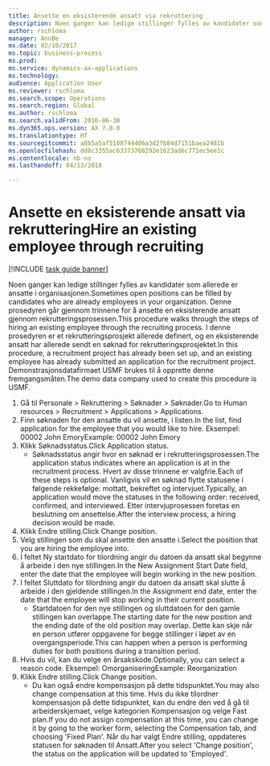 ```yaml
--- 
title: Ansette en eksisterende ansatt via rekruttering
description: Noen ganger kan ledige stillinger fylles av kandidater som allerede er ansatte i organisasjonen.
author: rschloma
manager: AnnBe
ms.date: 02/10/2017
ms.topic: business-process
ms.prod: 
ms.service: dynamics-ax-applications
ms.technology: 
audience: Application User
ms.reviewer: rschloma
ms.search.scope: Operations
ms.search.region: Global
ms.author: rschloma
ms.search.validFrom: 2016-06-30
ms.dyn365.ops.version: AX 7.0.0
ms.translationtype: HT
ms.sourcegitcommit: a8b5a5af5108744406a3d2fb84d7151baea2481b
ms.openlocfilehash: dd8c3355ac63373768292e1623ad6c771ec5ee1c
ms.contentlocale: nb-no
ms.lasthandoff: 04/13/2018

---
```

# <a name="hire-an-existing-employee-through-recruiting"></a><span data-ttu-id="5ee17-103">Ansette en eksisterende ansatt via rekruttering</span><span class="sxs-lookup"><span data-stu-id="5ee17-103">Hire an existing employee through recruiting</span></span>

[!INCLUDE [task guide banner](../../includes/task-guide-banner.md)]

<span data-ttu-id="5ee17-104">Noen ganger kan ledige stillinger fylles av kandidater som allerede er ansatte i organisasjonen.</span><span class="sxs-lookup"><span data-stu-id="5ee17-104">Sometimes open positions can be filled by candidates who are already employees in your organization.</span></span> <span data-ttu-id="5ee17-105">Denne prosedyren går gjennom trinnene for å ansette en eksisterende ansatt gjennom rekrutteringsprosessen.</span><span class="sxs-lookup"><span data-stu-id="5ee17-105">This procedure walks through the steps of hiring an existing employee through the recruiting process.</span></span> <span data-ttu-id="5ee17-106">I denne prosedyren er et rekrutteringsprosjekt allerede definert, og en eksisterende ansatt har allerede sendt en søknad for rekrutteringsprosjektet.</span><span class="sxs-lookup"><span data-stu-id="5ee17-106">In this procedure, a recruitment project has already been set up, and an existing employee has already submitted an application for the recruitment project.</span></span> <span data-ttu-id="5ee17-107">Demonstrasjonsdatafirmaet USMF brukes til å opprette denne fremgangsmåten.</span><span class="sxs-lookup"><span data-stu-id="5ee17-107">The demo data company used to create this procedure is USMF.</span></span>

1. <span data-ttu-id="5ee17-108">Gå til Personale > Rekruttering > Søknader > Søknader.</span><span class="sxs-lookup"><span data-stu-id="5ee17-108">Go to Human resources > Recruitment > Applications > Applications.</span></span>
2. <span data-ttu-id="5ee17-109">Finn søknaden for den ansatte du vil ansette, i listen.</span><span class="sxs-lookup"><span data-stu-id="5ee17-109">In the list, find application for the employee that you would like to hire.</span></span> <span data-ttu-id="5ee17-110">Eksempel: 00002 John Emory</span><span class="sxs-lookup"><span data-stu-id="5ee17-110">Example:  00002  John Emory</span></span>
3. <span data-ttu-id="5ee17-111">Klikk Søknadsstatus.</span><span class="sxs-lookup"><span data-stu-id="5ee17-111">Click Application status.</span></span>
    * <span data-ttu-id="5ee17-112">Søknadsstatus angir hvor en søknad er i rekrutteringsprosessen.</span><span class="sxs-lookup"><span data-stu-id="5ee17-112">The application status indicates where an application is at in the recruitment process.</span></span>  <span data-ttu-id="5ee17-113">Hvert av disse trinnene er valgfrie.</span><span class="sxs-lookup"><span data-stu-id="5ee17-113">Each of these steps is optional.</span></span> <span data-ttu-id="5ee17-114">Vanligvis vil en søknad flytte statusene i følgende rekkefølge: mottatt, bekreftet og intervjuet.</span><span class="sxs-lookup"><span data-stu-id="5ee17-114">Typically, an application would move the statuses in the following order:  received, confirmed, and interviewed.</span></span> <span data-ttu-id="5ee17-115">Etter intervjuprosessen foretas en beslutning om ansettelse.</span><span class="sxs-lookup"><span data-stu-id="5ee17-115">After the interview process, a hiring decision would be made.</span></span>  
4. <span data-ttu-id="5ee17-116">Klikk Endre stilling.</span><span class="sxs-lookup"><span data-stu-id="5ee17-116">Click Change position.</span></span>
5. <span data-ttu-id="5ee17-117">Velg stillingen som du skal ansette den ansatte i.</span><span class="sxs-lookup"><span data-stu-id="5ee17-117">Select the position that you are hiring the employee into.</span></span>
6. <span data-ttu-id="5ee17-118">I feltet Ny startdato for tilordning angir du datoen da ansatt skal begynne å arbeide i den nye stillingen.</span><span class="sxs-lookup"><span data-stu-id="5ee17-118">In the New Assignment Start Date field, enter the date that the employee will begin working in the new position.</span></span>  
7. <span data-ttu-id="5ee17-119">I feltet Sluttdato for tilordning angir du datoen da ansatt skal slutte å arbeide i den gjeldende stillingen.</span><span class="sxs-lookup"><span data-stu-id="5ee17-119">In the Assignment end date, enter the date that the employee will stop working in their current position.</span></span>
    * <span data-ttu-id="5ee17-120">Startdatoen for den nye stillingen og sluttdatoen for den gamle stillingen kan overlappe.</span><span class="sxs-lookup"><span data-stu-id="5ee17-120">The starting date for the new position and the ending date of the old position may overlap.</span></span> <span data-ttu-id="5ee17-121">Dette kan skje når en person utfører oppgavene for begge stillinger i løpet av en overgangsperiode.</span><span class="sxs-lookup"><span data-stu-id="5ee17-121">This can happen when a person is performing duties for both positions during a transition period.</span></span>  
8. <span data-ttu-id="5ee17-122">Hvis du vil, kan du velge en årsakskode.</span><span class="sxs-lookup"><span data-stu-id="5ee17-122">Optionally, you can select a reason code.</span></span> <span data-ttu-id="5ee17-123">Eksempel: Omorganisering</span><span class="sxs-lookup"><span data-stu-id="5ee17-123">Example: Reorganization</span></span>
9. <span data-ttu-id="5ee17-124">Klikk Endre stilling.</span><span class="sxs-lookup"><span data-stu-id="5ee17-124">Click Change position.</span></span>
    * <span data-ttu-id="5ee17-125">Du kan også endre kompensasjon på dette tidspunktet.</span><span class="sxs-lookup"><span data-stu-id="5ee17-125">You may also change compensation at this time.</span></span> <span data-ttu-id="5ee17-126">Hvis du ikke tilordner kompensasjon på dette tidspunktet, kan du endre den ved å gå til arbeiderskjemaet, velge kategorien Kompensasjon og velge Fast plan.</span><span class="sxs-lookup"><span data-stu-id="5ee17-126">If you do not assign compensation at this time, you can change it by going to the worker form, selecting the Compensation tab, and choosing 'Fixed Plan'.</span></span> <span data-ttu-id="5ee17-127">Når du har valgt Endre stilling, oppdateres statusen for søknaden til Ansatt.</span><span class="sxs-lookup"><span data-stu-id="5ee17-127">After you select 'Change position', the status on the application will be updated to 'Employed'.</span></span>  


